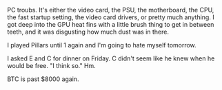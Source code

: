 PC troubs. It's either the video card, the PSU, the motherboard, the CPU, the fast startup setting, the video card drivers, or pretty much anything. I got deep into the GPU heat fins with a little brush thing to get in between teeth, and it was disgusting how much dust was in there.

I played Pillars until 1 again and I'm going to hate myself tomorrow.

I asked E and C for dinner on Friday. C didn't seem like he knew when he would be free. "I think so." Hm.

BTC is past $8000 again.
